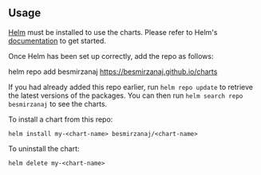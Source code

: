 ## Usage

[Helm](https://helm.sh) must be installed to use the charts.  Please refer to
Helm's [documentation](https://helm.sh/docs) to get started.

Once Helm has been set up correctly, add the repo as follows:

  helm repo add besmirzanaj https://besmirzanaj.github.io/charts

If you had already added this repo earlier, run `helm repo update` to retrieve
the latest versions of the packages.  You can then run `helm search repo
besmirzanaj` to see the charts.

To install a chart from this repo:

    helm install my-<chart-name> besmirzanaj/<chart-name>

To uninstall the chart:

    helm delete my-<chart-name>